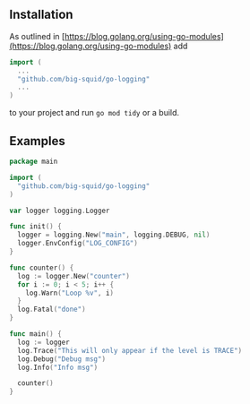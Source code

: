 ## Installation

As outlined in [https://blog.golang.org/using-go-modules](https://blog.golang.org/using-go-modules) add

```go
import (
  ...
  "github.com/big-squid/go-logging"
  ...
)
```
to your project and run `go mod tidy` or a build.

## Examples

```go
package main

import (
  "github.com/big-squid/go-logging"
)

var logger logging.Logger

func init() {
  logger = logging.New("main", logging.DEBUG, nil)
  logger.EnvConfig("LOG_CONFIG")
}

func counter() {
  log := logger.New("counter")
  for i := 0; i < 5; i++ {
    log.Warn("Loop %v", i)
  }
  log.Fatal("done")
}

func main() {
  log := logger
  log.Trace("This will only appear if the level is TRACE")
  log.Debug("Debug msg")
  log.Info("Info msg")

  counter()
}
```

